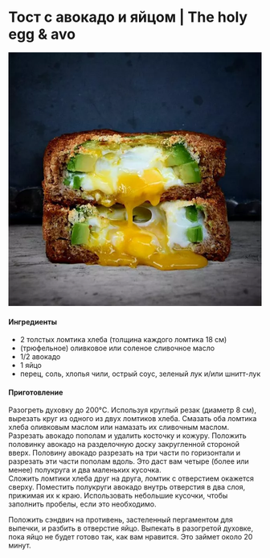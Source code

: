 # Тост с авокадо и яйцом \| The holy egg & avo

![The holy egg & avo](../../pics/post_1600105.png)

#### Ингредиенты

* 2 толстых ломтика хлеба (толщина каждого ломтика 18 см)
* (трюфельное) оливковое или соленое сливочное масло
* 1/2 авокадо
* 1 яйцо
* перец, соль, хлопья чили, острый соус, зеленый лук и/или шнитт-лук

#### Приготовление

Разогреть духовку до 200°C. Используя круглый резак (диаметр 8 см), вырезать круг из одного из двух ломтиков хлеба. Смазать оба ломтика хлеба оливковым маслом или намазать их  сливочным маслом.  
Разрезать авокадо пополам и удалить косточку и кожуру. Положить половинку авокадо на разделочную доску закругленной стороной вверх. Половину авокадо разрезать на три части по горизонтали и разрезать эти части пополам вдоль. Это даст вам четыре (более или менее) полукруга и два маленьких кусочка.  
Сложить ломтики хлеба друг на друга, ломтик с отверстием окажется сверху. Поместить полукруги авокадо внутрь отверстия в два слоя, прижимая их к краю. Использовать небольшие кусочки, чтобы заполнить пробелы, если это необходимо.  

Положить сэндвич на противень, застеленный пергаментом для выпечки, и разбить в отверстие яйцо. Выпекать в разогретой духовке, пока яйцо не будет готово так, как вам нравится. Это займет около 20 минут.
